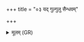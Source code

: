 +++
title = "०३ यद् गुल्गुलु सैन्धवम्"

+++
<details><summary>मूलम् (GR)</summary>

यद् गुल्गुलु सैन्धवं  
यद् वा घासि समुद्रियम् ।  
उभयोर् अग्रभं नाम-  
-अस्मा अरिष्टतातये ॥
</details>